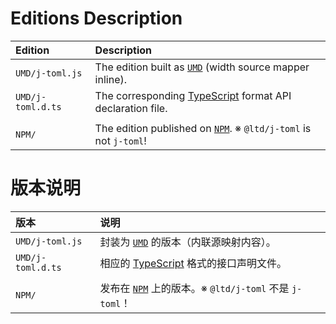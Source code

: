 ﻿
Editions Description
====================

| Edition           | Description                                                                 |
|:------------------|:----------------------------------------------------------------------------|
| `UMD/j-toml.js`   | The edition built as [`UMD`][UMD-en] (width source mapper inline).          |
| `UMD/j-toml.d.ts` | The corresponding [TypeScript][TS-en] format API declaration file.          |
|                   |                                                                             |
| `NPM/`            | The edition published on [`NPM`][NPM-en]. ※ `@ltd/j-toml` is not `j-toml`! |

[UMD-en]: https://github.com/umdjs/umd "Universal Module Definition"
[NPM-en]: https://www.npmjs.com/package/@ltd/j-toml "Node Package Manager"
[TS-en]: https://www.typescriptlang.org/ "TypeScript"

版本说明
========

| 版本              | 说明                                                                        |
|:------------------|:----------------------------------------------------------------------------|
| `UMD/j-toml.js`   | 封装为 [`UMD`][UMD-zhs] 的版本（内联源映射内容）。                          |
| `UMD/j-toml.d.ts` | 相应的 [TypeScript][TS-zhs] 格式的接口声明文件。                            |
|                   |                                                                             |
| `NPM/`            | 发布在 [`NPM`][NPM-zhs] 上的版本。※ `@ltd/j-toml` 不是 `j-toml`！          |

[UMD-zhs]: https://github.com/umdjs/umd "通用模块定义"
[NPM-zhs]: https://www.npmjs.com/package/@ltd/j-toml "Node 包管理器"
[TS-zhs]: https://www.typescriptlang.org/ "TypeScript"
